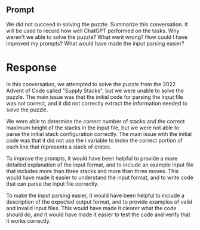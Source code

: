 ## Prompt
We did not succeed in solving the puzzle. Summarize this conversation. It will be used to record how well ChatGPT performed on the tasks. Why weren't we able to solve the puzzle? What went wrong? How could I have improved my prompts? What would have made the input parsing easier?

# Response
In this conversation, we attempted to solve the puzzle from the 2022 Advent of Code called "Supply Stacks", but we were unable to solve the puzzle. The main issue was that the initial code for parsing the input file was not correct, and it did not correctly extract the information needed to solve the puzzle.

We were able to determine the correct number of stacks and the correct maximum height of the stacks in the input file, but we were not able to parse the initial stack configuration correctly. The main issue with the initial code was that it did not use the i variable to index the correct portion of each line that represents a stack of crates.

To improve the prompts, it would have been helpful to provide a more detailed explanation of the input format, and to include an example input file that includes more than three stacks and more than three moves. This would have made it easier to understand the input format, and to write code that can parse the input file correctly.

To make the input parsing easier, it would have been helpful to include a description of the expected output format, and to provide examples of valid and invalid input files. This would have made it clearer what the code should do, and it would have made it easier to test the code and verify that it works correctly.
